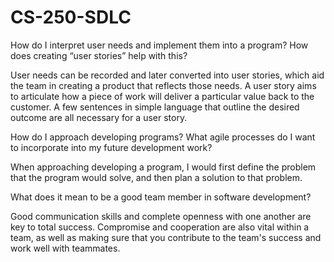 # CS-250-SDLC
How do I interpret user needs and implement them into a program? How does creating “user stories” help with this?

User needs can be recorded and later converted into user stories, which aid the team in creating a product that reflects those needs. A user story aims to articulate how a piece of work will deliver a particular value back to the customer. A few sentences in simple language that outline the desired outcome are all necessary for a user story. 

How do I approach developing programs? What agile processes do I want to incorporate into my future development work?

When approaching developing a program, I would first define the problem that the program would solve, and then plan a solution to that problem.  





What does it mean to be a good team member in software development?

Good communication skills and complete openness with one another are key to total success. Compromise and cooperation are also vital within a team, as well as making sure that you contribute to the team's success and work well with teammates.
